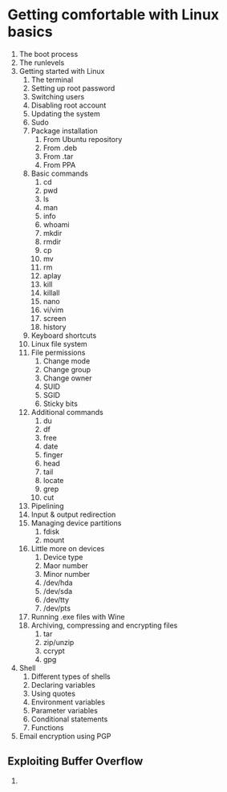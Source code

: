 # Getting comfortable with Linux basics

1. The boot process
2. The runlevels
3. Getting started with Linux
   1. The terminal
   2. Setting up root password
   3. Switching users
   4. Disabling root account
   5. Updating the system
   6. Sudo
   7. Package installation
      1. From Ubuntu repository
      2. From .deb
      3. From .tar
      4. From PPA
   8. Basic commands
      1. cd
      2. pwd
      3. ls
      4. man
      5. info
      6. whoami
      7. mkdir
      8. rmdir
      9. cp
      10. mv
      11. rm
      12. aplay
      13. kill
      14. killall
      15. nano
      16. vi/vim
      17. screen
      18. history
   9. Keyboard shortcuts
   10. Linux file system
   11. File permissions
       1.  Change mode
       2.  Change group
       3.  Change owner
       4.  SUID
       5.  SGID
       6.  Sticky bits
   12. Additional commands
       1.  du
       2.  df
       3.  free
       4.  date
       5.  finger
       6.  head
       7.  tail
       8.  locate
       9.  grep
       10. cut
   13. Pipelining
   14. Input & output redirection
   15. Managing device partitions
       1.  fdisk
       2.  mount
   16. Little more on devices
       1.  Device type
       2.  Maor number
       3.  Minor number
       4.  /dev/hda
       5.  /dev/sda
       6.  /dev/tty
       7.  /dev/pts
   17. Running .exe files with Wine
   18. Archiving, compressing and encrypting files
       1.  tar
       2.  zip/unzip
       3.  ccrypt
       4.  gpg
4. Shell
   1. Different types of shells
   2. Declaring variables
   3. Using quotes
   4. Environment variables
   5. Parameter variables
   6. Conditional statements
   7. Functions
5. Email encryption using PGP

## Exploiting Buffer Overflow

1. 